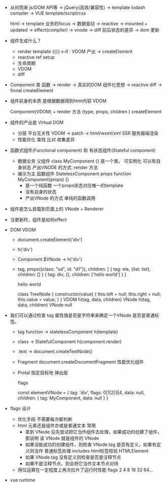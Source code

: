 
- 从何而来
  js/DOM API等 -> jQuery(高效/兼容性) -> template lodash compiler ->
  VUE template/script/css

  html -> template 业务的focus -> 数据驱动 -> reactive -> mounted + updated 
  -> effect(compiler) -> vnode -> diff 前后状态的差异 -> dom 更新

- 组件生成什么？
  - render template {{}} v-if : VDOM 产出 -> createElement
  - reactive ref setup
  - 生命周期 
  - VDOM
  - diff 

- Component 类 函数 -> render -> 真实的DOM
  组件化思想 -> reactive  diff -> finnal createElement

- 组件前身的本质 是根据数据得到html内容
  VDOM

  Component(VDOM)
    +
  render 方法 {type, props, children } createElement

- 组件的产出是 Virtual DOM
    - 分层
      平台无关性 VDOM -> patch -> html/wxml/xml SSR 服务器端渲染
    - 性能优化
      查找 比对 收集差异
      
- 函数式组件(Functional component) 和 有状态组件(Stateful component)
  - 数据业务 父组件
  class MyComponent {}
      是一个类， 可实例化
      可以有自身状态
      产出VNODE 的方式: render 方法
  - 展示为主 函数组件 StatelessComponent props
  function MyComponent(props) {}
    - 是一个纯函数 一个props状态对应唯一的template
    - 没有自身的状态
    - 产出VNode 的方式 单纯的函数调用

- 组件是怎么挂载到页面上的 VNode + Renderer
- 当更新时，组件是如何effect
- DOM VDOM
  - document.createElement('div')  <div>
  - h('div')
  - Component.$VNode -> h('div')
  - tag, props({class: "sd", id: "d1"}), children: [
    { tag: ele, {list: list}, children: [] }
    { tag: div, {}, children: ['hello world'] }
  ]
      <div class="sd">
        <ele :list="list"></ele>
        <div>hello world</div>
      </div>
    
    class TreeNode {
      constructor(value) {
        this.left = null;
        this.right = null;
        this.value = value;
      }
    }
  VDOM
  h(tag, data, children) VNode
    h(tag, data, children) VNode
      null

- 我们可以通过检查 tag 属性值是否是字符串来确定一个VNode 是否是普通标签。
    - tag function -> statelessComponent h(template)
    - class -> StatefulComponent h(component.render)
    - .text -> document.createTextNode()
    - Fragment document.createDocumentFragment 性能优化组件
      <template>
        <Fragment>
          <td></td>
          <td></td>
          <td></td>
        </Fragment>
      </template>
    - Protal 指定目标地 弹出层
      <Dialog> 
        <p>
          <Portal target="body">
        <p>
      </Dialog>
      flags

      const elementVNode = {
        tag: 'div',
        flags: 0|1|2|3|4,
        data: null,
        children: {
          tag: MyComponent,
          data: null
        }
      }

- flags 设计
  - 优化手段
      不需要每次都判断
  - html 元素还是组件亦或是普通文本 常用
      - 拿到 VNode 后先尝试把它当作组件去处理，如果成功的创建了组件，那说明
      该 VNode 就是组件的 VNode
      - 如果没能成功的创建组件，则检查 VNode.tag 是否有定义，如果有定义则当作
      普通标签处理 includes html标签校验 HTMLElement
      - 如果 VNode.tag 没有定义则检查是否是注释节点
      - 如果不是注释节点，则会把它当作文本节点对待
  - 用位运算在一定程度上再次拉升了运行时性能
      flags 2 4 8 16 32 64...
- vue runtime